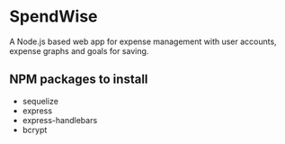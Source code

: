 # SpendWise
A Node.js based web app for expense management with user accounts, expense graphs and goals for saving.


## NPM packages to install
- sequelize
- express
- express-handlebars
- bcrypt
